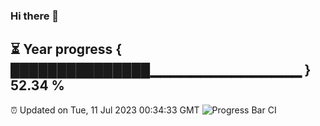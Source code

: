 ### Hi there 👋
⏳ Year progress { ███████████████▁▁▁▁▁▁▁▁▁▁▁▁▁▁▁ } 52.34 %
---
⏰ Updated on Tue, 11 Jul 2023 00:34:33 GMT
![Progress Bar CI](https://github.com/Moyi321/Moyi321/workflows/Progress%20Bar%20CI/badge.svg)
